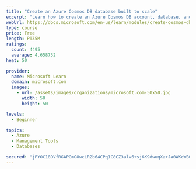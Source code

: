 ```yaml
---
title: "Create an Azure Cosmos DB database built to scale"
excerpt: "Learn how to create an Azure Cosmos DB account, database, and container built to scale as your application grows."
webUrl: https://docs.microsoft.com/en-us/learn/modules/create-cosmos-db-for-scale/
type: course
price: Free
length: PT35M
ratings:
  count: 4495
  average: 4.658732
heat: 50

provider:
  name: Microsoft Learn
  domain: microsoft.com
  images:
    - url: /assets/images/organizations/microsoft.com-50x50.jpg
      width: 50
      height: 50

levels:
  - Beginner

topics:
  - Azure
  - Management Tools
  - Databases

secured: "jPYOC18OVfRGAPGmO8wcLR2b64CPq1C8CZ3alv6+sj6K9dwuqXa+Ja0WKcWBOgWtEDrpd8sVxv7kOg7MOZLILdhS5kmpA2eQ/pFV55C1Fko0jqKTjLvMreEEPZRD1YNAi5nU0pciyQe/RpduAKxMUdJF28naaEaDFAoJJr16MS9Q7jsEStm1xo7EcauJxsZ12dzNFNTW6m/aTuQ70n1F4M1WIZWSyK0ymhrZUsdNK7yauCcQrt0qBYTiZZXCwW/AOq9U5T6jlXDS9V2ggQNQJFRnTZrMGF2MRkmlqHnfxKlYuukNFGIe8xaeu88BTvl2r7q2ddCPO8R30wpbUjpShCRrXSLfGtgK6aA8iPY/0yBiJefwnlDnaNnvNM+ydB/bDvBEZqp+PLvw3MGCOUAG7OeVivfh0fpeAR1PiuenxWs=;az3Bk4efyQpia+IDIUNkUA=="
---
```


